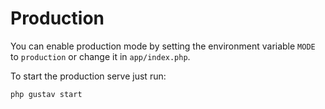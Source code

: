 # Production

You can enable production mode by setting the environment variable `MODE` to `production` or change it in `app/index.php`.

To start the production serve just run:

```sh
php gustav start
```
